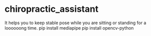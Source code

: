 # chiropractic_assistant
It helps you to keep stable pose while you are sitting or standing for a loooooong time.
pip install mediapipe
pip install opencv-python
